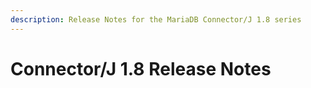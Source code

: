 ```yaml
---
description: Release Notes for the MariaDB Connector/J 1.8 series
---
```


# Connector/J 1.8 Release Notes


